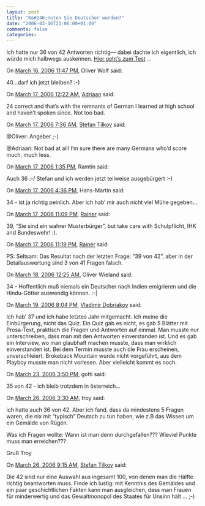 ```yaml
---
layout: post
title: "K&#246;nnten Sie Deutscher werden?"
date: "2006-03-16T23:06:00+01:00"
comments: false
categories: 
---
```


<p>Ich hatte nur 36 von 42 Antworten richtig&#8212; dabei dachte ich eigentlich, ich w&#252;rde mich halbwegs auskennen. <a href="http://www.ftd.de/politik/deutschland/56873.html">Hier geht&#8217;s zum Test</a> &#8230;</p>

<section class="comments">

<div class="comment" id="comment-834">
On <a href="#comment-834" title="Permalink to this comment">March 16, 2006 11:47 PM</a>, Oliver Wolf
said:
<p>40&#8230;darf ich jetzt bleiben? :-)</p>


<div class="comment" id="comment-835">
On <a href="#comment-835" title="Permalink to this comment">March 17, 2006 12:22 AM</a>, <a href="http://kung-foo.tv" title="http://kung-foo.tv" rel="nofollow">Adriaan</a>
said:
<p>24 correct and that&#8217;s with the remnants of German I learned at high school and haven&#8217;t spoken since. Not too bad.</p>


<div class="comment" id="comment-836">
On <a href="#comment-836" title="Permalink to this comment">March 17, 2006  7:36 AM</a>, <a href="/en/staff/st/">Stefan Tilkov</a>
said:
<p>@Oliver: Angeber ;-)</p>

<p>@Adriaan: Not bad at all! I&#8217;m sure there are many Germans who&#8217;d score much, much less.</p>


<div class="comment" id="comment-837">
On <a href="#comment-837" title="Permalink to this comment">March 17, 2006  1:35 PM</a>, Ramtin
said:
<p>Auch 36 :-/ Stefan und ich werden jetzt teilweise ausgebürgert :-)</p>


<div class="comment" id="comment-838">
On <a href="#comment-838" title="Permalink to this comment">March 17, 2006  4:36 PM</a>, Hans-Martin
said:
<p>34 - ist ja richtig peinlich.
Aber ich hab&#8217; mir auch nicht viel Mühe gegeben&#8230;</p>


<div class="comment" id="comment-839">
On <a href="#comment-839" title="Permalink to this comment">March 17, 2006 11:09 PM</a>, <a href="http://wasserfuhr.com" title="http://wasserfuhr.com" rel="nofollow">Rainer</a>
said:
<p>39, &#8220;Sie sind ein wahrer Musterbürger&#8221;, but take care with Schulpflicht, IHK and Bundeswehr! :).</p>


<div class="comment" id="comment-840">
On <a href="#comment-840" title="Permalink to this comment">March 17, 2006 11:19 PM</a>, <a href="http://wasserfuhr.com" title="http://wasserfuhr.com" rel="nofollow">Rainer</a>
said:
<p>PS: Seltsam: Das Resultat nach der letzten Frage: &#8220;39 von 42&#8221;, aber in der Detailauswertung sind 3 von 41 Fragen falsch.</p>


<div class="comment" id="comment-841">
On <a href="#comment-841" title="Permalink to this comment">March 18, 2006 12:25 AM</a>, Oliver Wieland
said:
<p>34 - Hoffentlich muß niemals ein Deutscher nach Indien emigrieren und die Hindu-Götter auswendig können. :-|</p>


<div class="comment" id="comment-842">
On <a href="#comment-842" title="Permalink to this comment">March 19, 2006  8:04 PM</a>, <a href="/blog/vd/" title="http://www.innoq.com/blog/vd/" rel="nofollow">Vladimir Dobriakov</a>
said:
<p>Ich hab&#8217; 37 und ich habe letztes Jahr mitgemacht. Ich meine die Einbürgerung, nicht das Quiz. Ein Quiz gab es nicht, es gab 5 Blätter mit Prosa-Text, praktisch die Fragen und Antworten auf einmal. Man musste nur unterschreiben, dass man mit den Antworten einverstanden ist. Und es gab ein Interview, wo man glaubhaft machen musste, dass man wirklich einverstanden ist. Bei dem Termin musste auch die Frau erscheinen, unverschleiert. Brokeback Mountain wurde nicht vorgeführt, aus dem Playboy musste man nicht vorlesen. Aber vielleicht kommt es noch.</p>


<div class="comment" id="comment-843">
On <a href="#comment-843" title="Permalink to this comment">March 23, 2006  3:50 PM</a>, gotti
said:
<p>35 von 42 - ich bleib trotzdem in österreich&#8230;</p>


<div class="comment" id="comment-844">
On <a href="#comment-844" title="Permalink to this comment">March 26, 2006  3:30 AM</a>, troy
said:
<p>ich hatte auch 36 von 42.
Aber ich fand, dass da mindestens 5 Fragen waren, die nix mit &#8220;typisch&#8221; Deutsch zu tun haben, wie z.B das Wissen um ein Gemälde von Rügen.</p>

<p>Was ich Fragen wollte: Wann ist man denn durchgefallen??? Wieviel Punkte muss man erreichen???</p>

<p>Gruß Troy</p>


<div class="comment" id="comment-845">
On <a href="#comment-845" title="Permalink to this comment">March 26, 2006  9:15 AM</a>, <a href="/en/staff/st/">Stefan Tilkov</a>
said:
<p>Die 42 sind nur eine Auswahl aus ingesamt 100, von denen man die Hälfte richtig beantworten muss. Finde ich lustig: mit Kenntnis des Gemäldes und ein paar geschichtlichen Fakten kann man ausgleichen, dass man Frauen für minderwertig und das Gewaltmonopol des Staates für Unsinn hält &#8230; ;-)</p>


</section>

